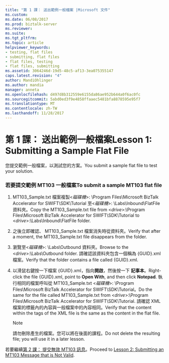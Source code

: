 ```yaml
---
title: "第 1 課： 送出範例一般檔案 |Microsoft 文件"
ms.custom: 
ms.date: 06/08/2017
ms.prod: biztalk-server
ms.reviewer: 
ms.suite: 
ms.tgt_pltfrm: 
ms.topic: article
helpviewer_keywords:
- testing, flat files
- submitting, flat files
- flat files, testing
- flat files, submitting
ms.assetid: 3064246d-19d5-48c5-af13-3ea075355147
caps.latest.revision: "4"
author: MandiOhlinger
ms.author: mandia
manager: anneta
ms.openlocfilehash: d497d8b312559e6155da86ae952b644a0f6ac0fc
ms.sourcegitcommit: 5abd0ed3f9e4858ffaaec5481bfa8878595e95f7
ms.translationtype: MT
ms.contentlocale: zh-TW
ms.lasthandoff: 11/28/2017
---
```

# <a name="lesson-1-submitting-a-sample-flat-file"></a><span data-ttu-id="24ad7-102">第 1 課： 送出範例一般檔案</span><span class="sxs-lookup"><span data-stu-id="24ad7-102">Lesson 1: Submitting a Sample Flat File</span></span>
<span data-ttu-id="24ad7-103">您提交範例一般檔案，以測試您的方案。</span><span class="sxs-lookup"><span data-stu-id="24ad7-103">You submit a sample flat file to test your solution.</span></span>  
  
### <a name="to-submit-a-sample-mt103-flat-file"></a><span data-ttu-id="24ad7-104">若要提交範例 MT103 一般檔案</span><span class="sxs-lookup"><span data-stu-id="24ad7-104">To submit a sample MT103 flat file</span></span>  
  
1.  <span data-ttu-id="24ad7-105">MT103_Sample.txt 檔案複製\<*磁碟機*\>: \Program Files\Microsoft BizTalk Accelerator for SWIFT\SDK\Tutorial 至\<*磁碟機*\>: \Labs\Inbound\FlatFile 資料夾。</span><span class="sxs-lookup"><span data-stu-id="24ad7-105">Copy the MT103_Sample.txt file from \<*drive*\>:\Program Files\Microsoft BizTalk Accelerator for SWIFT\SDK\Tutorial to \<*drive*\>:\Labs\Inbound\FlatFile folder.</span></span>  
  
2.  <span data-ttu-id="24ad7-106">之後立即確認、 MT103_Sample.txt 檔案消失時從資料夾。</span><span class="sxs-lookup"><span data-stu-id="24ad7-106">Verify that after a moment, the MT103_Sample.txt file disappears from the folder.</span></span>  
  
3.  <span data-ttu-id="24ad7-107">瀏覽至\<*磁碟機*\>: \Labs\Outbound 資料夾。</span><span class="sxs-lookup"><span data-stu-id="24ad7-107">Browse to the \<*drive*\>:\Labs\Outbound folder.</span></span> <span data-ttu-id="24ad7-108">請確認該資料夾包含一個稱為 {GUID}.xml 檔案。</span><span class="sxs-lookup"><span data-stu-id="24ad7-108">Verify that the folder contains a file called {GUID}.xml.</span></span>  
  
4.  <span data-ttu-id="24ad7-109">以滑鼠右鍵按一下檔案 {GUID}.xml，指向**開啟**，然後按一下  **記事本**。</span><span class="sxs-lookup"><span data-stu-id="24ad7-109">Right-click the file {GUID}.xml, point to **Open With**, and then click **Notepad**.</span></span> <span data-ttu-id="24ad7-110">執行相同的檔案呼叫從 MT103_Sample.txt \<*磁碟機*\>: \Program Files\Microsoft BizTalk Accelerator for SWIFT\SDK\Tutorial。</span><span class="sxs-lookup"><span data-stu-id="24ad7-110">Do the same for the file called MT103_Sample.txt from \<*drive*\>:\Program Files\Microsoft BizTalk Accelerator for SWIFT\SDK\Tutorial.</span></span> <span data-ttu-id="24ad7-111">請確認 XML 檔案的標籤內的內容與一般檔案中的內容相同。</span><span class="sxs-lookup"><span data-stu-id="24ad7-111">Verify that the content within the tags of the XML file is the same as the content in the flat file.</span></span>  
  
    > [!NOTE]
    >  <span data-ttu-id="24ad7-112">請勿刪除產生的檔案。您可以將在後面的課程。</span><span class="sxs-lookup"><span data-stu-id="24ad7-112">Do not delete the resulting file; you will use it in a later lesson.</span></span>  
  
 <span data-ttu-id="24ad7-113">若要繼續[第 2 課： 提交無效 MT103 訊息](../../adapters-and-accelerators/accelerator-swift/lesson-2-submitting-an-mt103-message-that-is-not-valid.md)。</span><span class="sxs-lookup"><span data-stu-id="24ad7-113">Proceed to [Lesson 2: Submitting an MT103 Message that is Not Valid](../../adapters-and-accelerators/accelerator-swift/lesson-2-submitting-an-mt103-message-that-is-not-valid.md).</span></span>